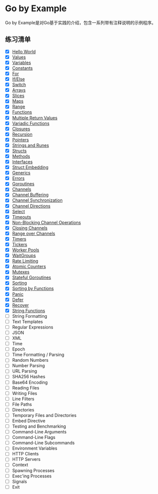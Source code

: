 # Go by Example

Go by Example是对Go基于实践的介绍，包含一系列带有注释说明的示例程序。

## 练习清单
- [x] [Hello World](./hello_world.go)
- [x] [Values](./values.go)
- [x] [Variables](./variables.go)
- [x] [Constants](./constant.go)
- [x] [For](./for.go)
- [x] [If/Else](./if_else.go)
- [x] [Switch](./switch.go)
- [x] [Arrays](./arrays.go)
- [x] [Slices](./slices.go)
- [x] [Maps](./maps.go)
- [x] [Range](./range.go)
- [x] [Functions](./functions.go)
- [x] [Multiple Return Values](./multiple_return_values.go)
- [x] [Variadic Functions](./variadic_functions.go)
- [x] [Closures](./closures.go)
- [x] [Recursion](./recursion.go)
- [x] [Pointers](./pointers.go)
- [x] [Strings and Runes](./strings_and_runes.go)
- [x] [Structs](./structs.go)
- [x] [Methods](./methods.go)
- [x] [Interfaces](./interfaces.go)
- [x] [Struct Embedding](./embedding.go)
- [x] [Generics](./generics.go)
- [x] [Errors](./errors.go)
- [x] [Goroutines](./goroutines.go)
- [x] [Channels](./channels.go)
- [x] [Channel Buffering](./channel_buffering.go)
- [x] [Channel Synchronization](./channel_sync.go)
- [x] [Channel Directions](./channel_directions.go)
- [x] [Select](./select.go)
- [x] [Timeouts](./timeouts.go)
- [x] [Non-Blocking Channel Operations](./non_blocking_channel_operations.go)
- [x] [Closing Channels](./closing_channels.go)
- [x] [Range over Channels](./range_over_channels.go)
- [x] [Timers](./timers.go)
- [x] [Tickers](./tickers.go)
- [x] [Worker Pools](./worker_pools.go)
- [x] [WaitGroups](./waitgroup.go)
- [x] [Rate Limiting](./rate_limiting.go)
- [x] [Atomic Counters](./atomic_counters.go)
- [x] [Mutexes](./mutexes.go)
- [x] [Stateful Goroutines](./stateful_goroutines.go)
- [x] [Sorting](./sorting.go)
- [x] [Sorting by Functions](./sorting_by_functions.go)
- [x] [Panic](./panic.go)
- [x] [Defer](./defer.go)
- [x] [Recover](./recover.go)
- [x] [String Functions](./string_functions.go)
- [ ] String Formatting
- [ ] Text Templates
- [ ] Regular Expressions
- [ ] JSON
- [ ] XML
- [ ] Time
- [ ] Epoch
- [ ] Time Formatting / Parsing
- [ ] Random Numbers
- [ ] Number Parsing
- [ ] URL Parsing
- [ ] SHA256 Hashes
- [ ] Base64 Encoding
- [ ] Reading Files
- [ ] Writing Files
- [ ] Line Filters
- [ ] File Paths
- [ ] Directories
- [ ] Temporary Files and Directories
- [ ] Embed Directive
- [ ] Testing and Benchmarking
- [ ] Command-Line Arguments
- [ ] Command-Line Flags
- [ ] Command-Line Subcommands
- [ ] Environment Variables
- [ ] HTTP Clients
- [ ] HTTP Servers
- [ ] Context
- [ ] Spawning Processes
- [ ] Exec'ing Processes
- [ ] Signals
- [ ] Exit